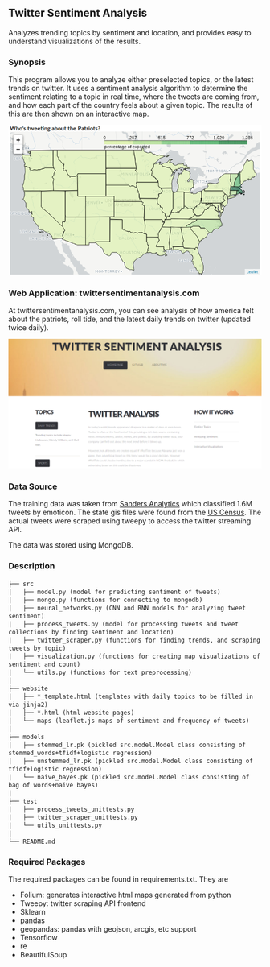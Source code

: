 ## Twitter Sentiment Analysis
Analyzes trending topics by sentiment and location, and provides easy to understand visualizations of the results.

### Synopsis
This program allows you to analyze either preselected topics, or the latest trends on twitter.  It uses a sentiment analysis algorithm to determine the sentiment relating to a topic in real time, where the tweets are coming from, and how each part of the country feels about a given topic. The results of this are then shown on an interactive map.

![map of patriots](images/patriots_count.png)

### Web Application: twittersentimentanalysis.com

At twittersentimentanalysis.com, you can see analysis of how america felt about the patriots, roll tide, and the latest daily trends on twitter (updated twice daily).

![website](images/website.png)

### Data Source

The training data was taken from [Sanders Analytics](http://www.sananalytics.com/lab/twitter-sentiment/) which classified 1.6M tweets by emoticon.   The state gis files were found from the [US Census](http://www2.census.gov/geo/tiger/GENZ2016/shp/cb_2016_us_state_20m.zip).   The actual tweets were scraped using tweepy to access the twitter streaming API.  

The data was stored using MongoDB.


### Description

```
├── src
|   ├── model.py (model for predicting sentiment of tweets)
|   ├── mongo.py (functions for connecting to mongodb)
|   ├── neural_networks.py (CNN and RNN models for analyzing tweet sentiment)
|   ├── process_tweets.py (model for processing tweets and tweet collections by finding sentiment and location)
|   ├── twitter_scraper.py (functions for finding trends, and scraping tweets by topic)
|   ├── visualization.py (functions for creating map visualizations of sentiment and count) 
|   └── utils.py (functions for text preprocessing)
|
├── website
|   ├── *_template.html (templates with daily topics to be filled in via jinja2) 
|   ├── *.html (html website pages) 
|   └── maps (leaflet.js maps of sentiment and frequency of tweets)
|
├── models
|   ├── stemmed_lr.pk (pickled src.model.Model class consisting of stemmed_words+tfidf+logistic regression)
|   ├── unstemmed_lr.pk (pickled src.model.Model class consisting of tfidf+logistic regression)
|   └── naive_bayes.pk (pickled src.model.Model class consisting of bag of words+naive bayes)
|
├── test
|   ├── process_tweets_unittests.py
|   ├── twitter_scraper_unittests.py
|   └── utils_unittests.py
|
└── README.md
```

### Required Packages
The required packages can be found in requirements.txt.  They are
  - Folium: generates interactive html maps generated from python
  - Tweepy: twitter scraping API frontend
  - Sklearn
  - pandas
  - geopandas: pandas with geojson, arcgis, etc support
  - Tensorflow
  - re
  - BeautifulSoup
  
